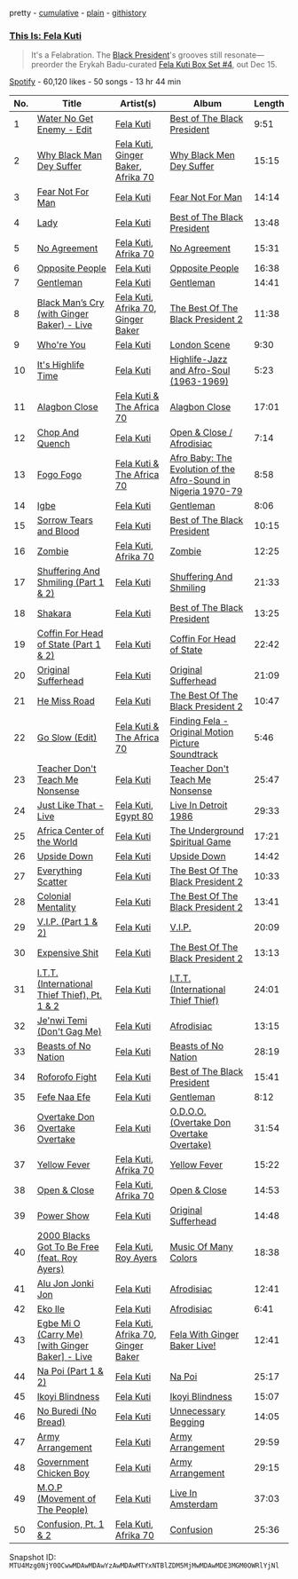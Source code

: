 pretty - [cumulative](/playlists/cumulative/37i9dQZF1DXajE2Hhh3n7i.md) - [plain](/playlists/plain/37i9dQZF1DXajE2Hhh3n7i) - [githistory](https://github.githistory.xyz/mackorone/spotify-playlist-archive/blob/main/playlists/plain/37i9dQZF1DXajE2Hhh3n7i)

### [This Is: Fela Kuti](https://open.spotify.com/playlist/37i9dQZF1DXajE2Hhh3n7i)

> It's a Felabration\. The <a href="spotify:artist:5CG9X521RDFWCuAhlo6QoR">Black President</a>'s grooves still resonate—preorder the Erykah Badu\-curated <a href="https://regulartrademark.fela.net/products/fela\-kuti\-box\-set\-4\-curated\-by\-erykah\-badu?variant=1711344746520">Fela Kuti Box Set \#4</a>, out Dec 15.

[Spotify](https://open.spotify.com/user/spotify) - 60,120 likes - 50 songs - 13 hr 44 min

| No. | Title | Artist(s) | Album | Length |
|---|---|---|---|---|
| 1 | [Water No Get Enemy \- Edit](https://open.spotify.com/track/43ile6cBzr9uaC4bJf6J3N) | [Fela Kuti](https://open.spotify.com/artist/5CG9X521RDFWCuAhlo6QoR) | [Best of The Black President](https://open.spotify.com/album/7325GfKum2hDK231i3LqA7) | 9:51 |
| 2 | [Why Black Man Dey Suffer](https://open.spotify.com/track/0rC0fuSuuj4maHJJtFDFj8) | [Fela Kuti](https://open.spotify.com/artist/5CG9X521RDFWCuAhlo6QoR), [Ginger Baker](https://open.spotify.com/artist/5xTbqEbkihxdjj2jyYSthw), [Afrika 70](https://open.spotify.com/artist/5lhLOXDLaw0yjEXd6xTasV) | [Why Black Men Dey Suffer](https://open.spotify.com/album/50Wt0oTT0ERb3qhdLQaG3g) | 15:15 |
| 3 | [Fear Not For Man](https://open.spotify.com/track/50pr6cNY0hN3ptSCS90Bj6) | [Fela Kuti](https://open.spotify.com/artist/5CG9X521RDFWCuAhlo6QoR) | [Fear Not For Man](https://open.spotify.com/album/1YPAWyiCPvhgqju8veosGt) | 14:14 |
| 4 | [Lady](https://open.spotify.com/track/6fsLjItlUmbpl16SGi2COD) | [Fela Kuti](https://open.spotify.com/artist/5CG9X521RDFWCuAhlo6QoR) | [Best of The Black President](https://open.spotify.com/album/7325GfKum2hDK231i3LqA7) | 13:48 |
| 5 | [No Agreement](https://open.spotify.com/track/67Aggsxc1GqwEcApSvgutj) | [Fela Kuti](https://open.spotify.com/artist/5CG9X521RDFWCuAhlo6QoR), [Afrika 70](https://open.spotify.com/artist/5lhLOXDLaw0yjEXd6xTasV) | [No Agreement](https://open.spotify.com/album/1SHJ0wxptNBE6DiHxEEXku) | 15:31 |
| 6 | [Opposite People](https://open.spotify.com/track/2nsQdjrZesTsFqVpYNBpUm) | [Fela Kuti](https://open.spotify.com/artist/5CG9X521RDFWCuAhlo6QoR) | [Opposite People](https://open.spotify.com/album/6biR88DInlFKuy1uwQoglU) | 16:38 |
| 7 | [Gentleman](https://open.spotify.com/track/1HC6o3lTQvNmtH3ejYG4hs) | [Fela Kuti](https://open.spotify.com/artist/5CG9X521RDFWCuAhlo6QoR) | [Gentleman](https://open.spotify.com/album/56UAK81XOvDgAcTsI0Olpk) | 14:41 |
| 8 | [Black Man’s Cry \(with Ginger Baker\) \- Live](https://open.spotify.com/track/4rhDr1ZLL1GW1iGfYBkH0P) | [Fela Kuti](https://open.spotify.com/artist/5CG9X521RDFWCuAhlo6QoR), [Afrika 70](https://open.spotify.com/artist/5lhLOXDLaw0yjEXd6xTasV), [Ginger Baker](https://open.spotify.com/artist/5xTbqEbkihxdjj2jyYSthw) | [The Best Of The Black President 2](https://open.spotify.com/album/5Nx9r4mbuWkfPsVZIvqWx2) | 11:38 |
| 9 | [Who're You](https://open.spotify.com/track/4tmwN5EgWlC8SSHMxzD7fo) | [Fela Kuti](https://open.spotify.com/artist/5CG9X521RDFWCuAhlo6QoR) | [London Scene](https://open.spotify.com/album/3Yy4w46NKpvjSCpFbwjnjF) | 9:30 |
| 10 | [It's Highlife Time](https://open.spotify.com/track/7b1Sax2Go8uwu3IOyJPVTF) | [Fela Kuti](https://open.spotify.com/artist/5CG9X521RDFWCuAhlo6QoR) | [Highlife\-Jazz and Afro\-Soul \(1963\-1969\)](https://open.spotify.com/album/5eyvtau4jEgAU7VwlRq87R) | 5:23 |
| 11 | [Alagbon Close](https://open.spotify.com/track/0RYReUfKd0QQP4wDamtHPy) | [Fela Kuti & The Africa 70](https://open.spotify.com/artist/7LjEfHT7IFrv5CgUGOObHi) | [Alagbon Close](https://open.spotify.com/album/0NJ8kZlCtwvktiH2QJC5bq) | 17:01 |
| 12 | [Chop And Quench](https://open.spotify.com/track/6rxb23dRGTo1AN5VibkKHL) | [Fela Kuti](https://open.spotify.com/artist/5CG9X521RDFWCuAhlo6QoR) | [Open & Close / Afrodisiac](https://open.spotify.com/album/3Avp1nrkG9iVvIknN4K0Dq) | 7:14 |
| 13 | [Fogo Fogo](https://open.spotify.com/track/1GS6BM6upPsZcLK4hxrlJp) | [Fela Kuti & The Africa 70](https://open.spotify.com/artist/7LjEfHT7IFrv5CgUGOObHi) | [Afro Baby: The Evolution of the Afro\-Sound in Nigeria 1970\-79](https://open.spotify.com/album/3MRCjf7Np4Jn3K4bnNv10a) | 8:58 |
| 14 | [Igbe](https://open.spotify.com/track/7hMKblQ8PFmACSulYElau6) | [Fela Kuti](https://open.spotify.com/artist/5CG9X521RDFWCuAhlo6QoR) | [Gentleman](https://open.spotify.com/album/4WFl8lIveUuiqycITGQjEJ) | 8:06 |
| 15 | [Sorrow Tears and Blood](https://open.spotify.com/track/1xMSKjKky5CXdDRLQzLlnv) | [Fela Kuti](https://open.spotify.com/artist/5CG9X521RDFWCuAhlo6QoR) | [Best of The Black President](https://open.spotify.com/album/7325GfKum2hDK231i3LqA7) | 10:15 |
| 16 | [Zombie](https://open.spotify.com/track/11GDQVqIEKAB4QKOcIVOvG) | [Fela Kuti](https://open.spotify.com/artist/5CG9X521RDFWCuAhlo6QoR), [Afrika 70](https://open.spotify.com/artist/5lhLOXDLaw0yjEXd6xTasV) | [Zombie](https://open.spotify.com/album/4CGGf13zt9Jva2ia4CKQi6) | 12:25 |
| 17 | [Shuffering And Shmiling \(Part 1 & 2\)](https://open.spotify.com/track/39Iv2td1ee4BB21R5PY4xU) | [Fela Kuti](https://open.spotify.com/artist/5CG9X521RDFWCuAhlo6QoR) | [Shuffering And Shmiling](https://open.spotify.com/album/0gS4PbZd5DDGqSJBxswZyM) | 21:33 |
| 18 | [Shakara](https://open.spotify.com/track/7ahuB6eBMgz9jGm6AMLHuM) | [Fela Kuti](https://open.spotify.com/artist/5CG9X521RDFWCuAhlo6QoR) | [Best of The Black President](https://open.spotify.com/album/7325GfKum2hDK231i3LqA7) | 13:25 |
| 19 | [Coffin For Head of State \(Part 1 & 2\)](https://open.spotify.com/track/7d8PADmEkMERzZ3b1EEnzO) | [Fela Kuti](https://open.spotify.com/artist/5CG9X521RDFWCuAhlo6QoR) | [Coffin For Head of State](https://open.spotify.com/album/4Kw6qYDGxoolXoQemIYgn1) | 22:42 |
| 20 | [Original Sufferhead](https://open.spotify.com/track/3vcxnKHIDh99sUGyw9ioG1) | [Fela Kuti](https://open.spotify.com/artist/5CG9X521RDFWCuAhlo6QoR) | [Original Sufferhead](https://open.spotify.com/album/6e8UjNOwy8jl7bqMiGzWEm) | 21:09 |
| 21 | [He Miss Road](https://open.spotify.com/track/2l4DCKVFvSasP0vHXXE8Kb) | [Fela Kuti](https://open.spotify.com/artist/5CG9X521RDFWCuAhlo6QoR) | [The Best Of The Black President 2](https://open.spotify.com/album/5Nx9r4mbuWkfPsVZIvqWx2) | 10:47 |
| 22 | [Go Slow \(Edit\)](https://open.spotify.com/track/54A4kYIFcmxYNZ4Q3mSq0e) | [Fela Kuti & The Africa 70](https://open.spotify.com/artist/7LjEfHT7IFrv5CgUGOObHi) | [Finding Fela \- Original Motion Picture Soundtrack](https://open.spotify.com/album/0RTlG5tdBhZY75IiJOfMD4) | 5:46 |
| 23 | [Teacher Don't Teach Me Nonsense](https://open.spotify.com/track/6wDPVs1Rh0n5mNuK2Kt3bV) | [Fela Kuti](https://open.spotify.com/artist/5CG9X521RDFWCuAhlo6QoR) | [Teacher Don't Teach Me Nonsense](https://open.spotify.com/album/7uifQybXsgQN7AZMpCxkaO) | 25:47 |
| 24 | [Just Like That \- Live](https://open.spotify.com/track/1CNkQ7GxwhEi3SiyOneWuB) | [Fela Kuti](https://open.spotify.com/artist/5CG9X521RDFWCuAhlo6QoR), [Egypt 80](https://open.spotify.com/artist/6L71LxY17w8Yzh1zUphpiW) | [Live In Detroit 1986](https://open.spotify.com/album/4p6XlfiwlyCZzYyZW9lVL3) | 29:33 |
| 25 | [Africa Center of the World](https://open.spotify.com/track/48Qs11WwUFNM8BPunM9Xsu) | [Fela Kuti](https://open.spotify.com/artist/5CG9X521RDFWCuAhlo6QoR) | [The Underground Spiritual Game](https://open.spotify.com/album/6Wx3QN2gdIl8FHCEFWc2b6) | 17:21 |
| 26 | [Upside Down](https://open.spotify.com/track/2YedJttTnN8EEI9gLVuKJx) | [Fela Kuti](https://open.spotify.com/artist/5CG9X521RDFWCuAhlo6QoR) | [Upside Down](https://open.spotify.com/album/4Gs58THIKFHmeXZ7bnSkBP) | 14:42 |
| 27 | [Everything Scatter](https://open.spotify.com/track/5yDQCCZ2l5IvUY2DDpMWJn) | [Fela Kuti](https://open.spotify.com/artist/5CG9X521RDFWCuAhlo6QoR) | [The Best Of The Black President 2](https://open.spotify.com/album/5Nx9r4mbuWkfPsVZIvqWx2) | 10:33 |
| 28 | [Colonial Mentality](https://open.spotify.com/track/15tF3LR98qBD5p6zE41XAn) | [Fela Kuti](https://open.spotify.com/artist/5CG9X521RDFWCuAhlo6QoR) | [The Best Of The Black President 2](https://open.spotify.com/album/5Nx9r4mbuWkfPsVZIvqWx2) | 13:41 |
| 29 | [V.I.P\. \(Part 1 & 2\)](https://open.spotify.com/track/1SLKMQCKiZSJGZDFPbbbR4) | [Fela Kuti](https://open.spotify.com/artist/5CG9X521RDFWCuAhlo6QoR) | [V.I.P.](https://open.spotify.com/album/6BiKzKHhiswXGqkq2xN19D) | 20:09 |
| 30 | [Expensive Shit](https://open.spotify.com/track/2g72QoX5ZZlEqQpKfnOdrj) | [Fela Kuti](https://open.spotify.com/artist/5CG9X521RDFWCuAhlo6QoR) | [The Best Of The Black President 2](https://open.spotify.com/album/5Nx9r4mbuWkfPsVZIvqWx2) | 13:13 |
| 31 | [I.T.T\. \(International Thief Thief\), Pt\. 1 & 2](https://open.spotify.com/track/1diWUkLwzud0zG2k1iZ8Qw) | [Fela Kuti](https://open.spotify.com/artist/5CG9X521RDFWCuAhlo6QoR) | [I.T.T\. \(International Thief Thief\)](https://open.spotify.com/album/3D1ig2nlLuZsB1Ab7bCgrK) | 24:01 |
| 32 | [Je'nwi Temi \(Don't Gag Me\)](https://open.spotify.com/track/6b5cOxxb9c1XQAfgmFzJGy) | [Fela Kuti](https://open.spotify.com/artist/5CG9X521RDFWCuAhlo6QoR) | [Afrodisiac](https://open.spotify.com/album/2cBh3ze0atDVhWhFUDoikD) | 13:15 |
| 33 | [Beasts of No Nation](https://open.spotify.com/track/6dKgDhGr2Me8OaWn4n3RQM) | [Fela Kuti](https://open.spotify.com/artist/5CG9X521RDFWCuAhlo6QoR) | [Beasts of No Nation](https://open.spotify.com/album/2R2mGWmA6cPIEmzFDkny4K) | 28:19 |
| 34 | [Roforofo Fight](https://open.spotify.com/track/64zMovN4OokoGxT6mRYj8Y) | [Fela Kuti](https://open.spotify.com/artist/5CG9X521RDFWCuAhlo6QoR) | [Best of The Black President](https://open.spotify.com/album/7325GfKum2hDK231i3LqA7) | 15:41 |
| 35 | [Fefe Naa Efe](https://open.spotify.com/track/01M4pDUAFpAiuvtNSDRSlE) | [Fela Kuti](https://open.spotify.com/artist/5CG9X521RDFWCuAhlo6QoR) | [Gentleman](https://open.spotify.com/album/56UAK81XOvDgAcTsI0Olpk) | 8:12 |
| 36 | [Overtake Don Overtake Overtake](https://open.spotify.com/track/79YfldcLfELOhoP7SePGyw) | [Fela Kuti](https://open.spotify.com/artist/5CG9X521RDFWCuAhlo6QoR) | [O.D.O.O\. \(Overtake Don Overtake Overtake\)](https://open.spotify.com/album/4MuBdetDtRpkeUZBHx7gKO) | 31:54 |
| 37 | [Yellow Fever](https://open.spotify.com/track/7BkEB9iVi5hso4Qjo1McIr) | [Fela Kuti](https://open.spotify.com/artist/5CG9X521RDFWCuAhlo6QoR), [Afrika 70](https://open.spotify.com/artist/5lhLOXDLaw0yjEXd6xTasV) | [Yellow Fever](https://open.spotify.com/album/5HarWD76ItQANPWosSvEDF) | 15:22 |
| 38 | [Open & Close](https://open.spotify.com/track/28tGjYm9jzt06lTTxJbKtz) | [Fela Kuti](https://open.spotify.com/artist/5CG9X521RDFWCuAhlo6QoR), [Afrika 70](https://open.spotify.com/artist/5lhLOXDLaw0yjEXd6xTasV) | [Open & Close](https://open.spotify.com/album/77vLQ8zcA6vjBsKsbuBd3P) | 14:53 |
| 39 | [Power Show](https://open.spotify.com/track/69x8FDge3Va4RW5TTFmdrV) | [Fela Kuti](https://open.spotify.com/artist/5CG9X521RDFWCuAhlo6QoR) | [Original Sufferhead](https://open.spotify.com/album/6e8UjNOwy8jl7bqMiGzWEm) | 14:48 |
| 40 | [2000 Blacks Got To Be Free \(feat\. Roy Ayers\)](https://open.spotify.com/track/0hmGJlfLC2ybgIp2TeG9hC) | [Fela Kuti](https://open.spotify.com/artist/5CG9X521RDFWCuAhlo6QoR), [Roy Ayers](https://open.spotify.com/artist/6R9Mv0bgGE4Tqxna1q5Mrj) | [Music Of Many Colors](https://open.spotify.com/album/2WO4qrGQqQ98tBYX4ieerh) | 18:38 |
| 41 | [Alu Jon Jonki Jon](https://open.spotify.com/track/0YLZi7Sbk86LgsoIlhH6w4) | [Fela Kuti](https://open.spotify.com/artist/5CG9X521RDFWCuAhlo6QoR) | [Afrodisiac](https://open.spotify.com/album/2cBh3ze0atDVhWhFUDoikD) | 12:41 |
| 42 | [Eko Ile](https://open.spotify.com/track/0VRPHLUhnbdoPvGUVRhsfL) | [Fela Kuti](https://open.spotify.com/artist/5CG9X521RDFWCuAhlo6QoR) | [Afrodisiac](https://open.spotify.com/album/2cBh3ze0atDVhWhFUDoikD) | 6:41 |
| 43 | [Egbe Mi O \(Carry Me\) \[with Ginger Baker\] \- Live](https://open.spotify.com/track/38gAJy9nB4mQ20tkndwj17) | [Fela Kuti](https://open.spotify.com/artist/5CG9X521RDFWCuAhlo6QoR), [Afrika 70](https://open.spotify.com/artist/5lhLOXDLaw0yjEXd6xTasV), [Ginger Baker](https://open.spotify.com/artist/5xTbqEbkihxdjj2jyYSthw) | [Fela With Ginger Baker Live!](https://open.spotify.com/album/4muZmxBESyBUEW61rIF0D5) | 12:41 |
| 44 | [Na Poi \(Part 1 & 2\)](https://open.spotify.com/track/3u9NyRr4xDg4GIXhV7GerH) | [Fela Kuti](https://open.spotify.com/artist/5CG9X521RDFWCuAhlo6QoR) | [Na Poi](https://open.spotify.com/album/5okD25vNTKwFasrFZcGzBn) | 25:17 |
| 45 | [Ikoyi Blindness](https://open.spotify.com/track/6GHh6NIRLnlQsRvG5MtLRa) | [Fela Kuti](https://open.spotify.com/artist/5CG9X521RDFWCuAhlo6QoR) | [Ikoyi Blindness](https://open.spotify.com/album/4LfyStMFzWOJbNRhUqCiUt) | 15:07 |
| 46 | [No Buredi \(No Bread\)](https://open.spotify.com/track/0KTGm5qZ02v8O8Mb6fGUvr) | [Fela Kuti](https://open.spotify.com/artist/5CG9X521RDFWCuAhlo6QoR) | [Unnecessary Begging](https://open.spotify.com/album/1xlK9lEGwtbGY8HvYylGrH) | 14:05 |
| 47 | [Army Arrangement](https://open.spotify.com/track/7lqpipwqhOFJUh9AOIL8g7) | [Fela Kuti](https://open.spotify.com/artist/5CG9X521RDFWCuAhlo6QoR) | [Army Arrangement](https://open.spotify.com/album/2twKt4groCVukYE9ppI6Dx) | 29:59 |
| 48 | [Government Chicken Boy](https://open.spotify.com/track/7GNDwqqBrgi9slc0TTQbGd) | [Fela Kuti](https://open.spotify.com/artist/5CG9X521RDFWCuAhlo6QoR) | [Army Arrangement](https://open.spotify.com/album/2twKt4groCVukYE9ppI6Dx) | 29:15 |
| 49 | [M.O.P \(Movement of The People\)](https://open.spotify.com/track/4UwH4jm2C6CjOEOoZfJyDh) | [Fela Kuti](https://open.spotify.com/artist/5CG9X521RDFWCuAhlo6QoR) | [Live In Amsterdam](https://open.spotify.com/album/3mnDDQ1FJQ2mbS0skIQJTP) | 37:03 |
| 50 | [Confusion, Pt\. 1 & 2](https://open.spotify.com/track/25GEekAicD2hFWS0464CnM) | [Fela Kuti](https://open.spotify.com/artist/5CG9X521RDFWCuAhlo6QoR), [Afrika 70](https://open.spotify.com/artist/5lhLOXDLaw0yjEXd6xTasV) | [Confusion](https://open.spotify.com/album/0rdVC5TqJul849weoYcHXj) | 25:36 |

Snapshot ID: `MTU4Mzg0NjY0OCwwMDAwMDAwYzAwMDAwMTYxNTBlZDM5MjMwMDAwMDE3MGM0OWRlYjNl`